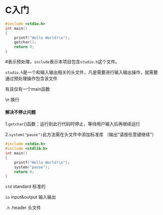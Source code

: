# C入门	

```c
#include <stdio.h>
int main()
{
	printf("Hello World!\n");
    getchar();
	return 0;
}
```

#表示预处理，`include`表示本项目包含`studio.h`这个文件。

`studio.h`是一个和输入输出相关的头文件，凡是需要进行输入输出操作，就需要通过预处理操作包含该文件

有且仅有一个main函数 

\n 换行

#### 解决不停止问题

1.`getchar`()函数：运行到此行代码时停止，等待用户输入后再继续运行

2.`system("pause")`此方法需在头文件中添加标准库  （输出“请按任意键继续“）

```c
#include <stdio.h>
#include <stdlib.h>
int main()
{
	printf("Hello World!\n");
    system("pause");
	return 0;
}
```

`std`   standard			标准的  

`io`     input&output    输入输出

`.h`     .header 			  头文件